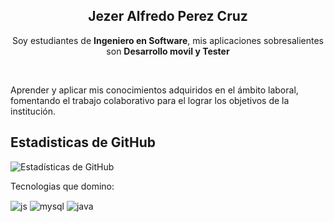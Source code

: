 <p align="center" width="300">
   <h2 align="center">Jezer Alfredo Perez Cruz</h2>
</p>
<p align="center">Soy estudiantes de <strong>Ingeniero en Software</strong>, mis aplicaciones sobresalientes son <strong>Desarrollo movil y Tester </strong></p>
<br>
<p> Aprender y aplicar mis conocimientos adquiridos en el ámbito laboral, fomentando el trabajo colaborativo para el lograr los objetivos de la institución.</p>
<h2>Estadisticas de GitHub</h2>

![Estadísticas de GitHub](https://github-readme-stats.vercel.app/api?username=ItsJesitoVro&show_icons=true&theme=synthwave)

<p>Tecnologias que domino: </p>
<div style="display: inline_block">
  <img align="center" alt="js" src="https://img.shields.io/badge/JavaScript-F7DF1E?style=for-the-badge&logo=javascript&logoColor=black" />
  <img align="center" alt="mysql" src="https://img.shields.io/badge/MySQL-00000F?style=for-the-badge&logo=mysql&logoColor=white"/>
     <img align="center" alt="java" src="https://img.shields.io/badge/Java-ED8B00?style=for-the-badge&logo=java&logoColor=white"/>
</div>
